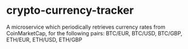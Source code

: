 # crypto-currency-tracker
A microservice which periodically retrieves currency rates from CoinMarketCap, for the following pairs: BTC/EUR, BTC/USD, BTC/GBP, ETH/EUR, ETH/USD, ETH/GBP
